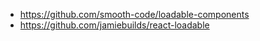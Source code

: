 - https://github.com/smooth-code/loadable-components
- https://github.com/jamiebuilds/react-loadable
